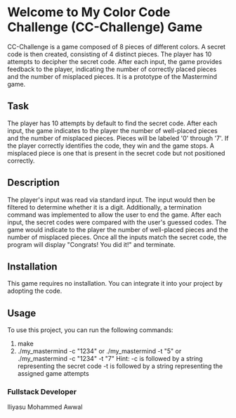 # Welcome to My Color Code Challenge (CC-Challenge) Game
CC-Challenge is a game composed of 8 pieces of different colors. A secret code is then created, consisting of 4 distinct pieces. The player has 10 attempts to decipher the secret code. After each input, the game provides feedback to the player, indicating the number of correctly placed pieces and the number of misplaced pieces. It is a prototype of the Mastermind game.

## Task
The player has 10 attempts by default to find the secret code. After each input, the game indicates to the player the number of well-placed pieces and the number of misplaced pieces. Pieces will be labeled '0' through '7'. If the player correctly identifies the code, they win and the game stops. A misplaced piece is one that is present in the secret code but not positioned correctly.

## Description
The player's input was read via standard input. The input would then be filtered to determine whether it is a digit. Additionally, a termination command was implemented to allow the user to end the game. After each input, the secret codes were compared with the user's guessed codes. The game would indicate to the player the number of well-placed pieces and the number of misplaced pieces. Once all the inputs match the secret code, the program will display "Congrats! You did it!" and terminate.


## Installation
This game requires no installation. You can integrate it into your project by adopting the code.


## Usage
To use this project, you can run the following commands:
1. make
2. ./my_mastermind -c "1234" or ./my_mastermind -t "5" or ./my_mastermind -c "1234" -t "7"
Hint: -c is followed by a string representing the secret code
      -t is followed by a string representing the assigned game attempts

### Fullstack Developer
Iliyasu Mohammed Awwal